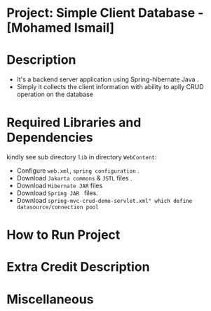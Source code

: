 # Project: Simple Client Database - [Mohamed Ismail]
 
# Description
 
- It's a backend server application using Spring-hibernate Java .
- Simply it collects the client information with ability to aplly CRUD operation on the database
 
 # Required Libraries and Dependencies
 
 kindly see sub directory `lib` in directory `WebContent`:
 
   - Configure `web.xml`, `spring configuration` .
   - Download `Jakarta commons` & `JSTL` files .
   - Download  ` Hibernate JAR ` files
   - Download  `Spring JAR ` files.
   - Download `spring-mvc-crud-demo-servlet.xml" which define datasource/connection pool `
   
 
 # How to Run Project
 
    
   
 # Extra Credit Description
   
 
 
 # Miscellaneous
  		  	
		  
